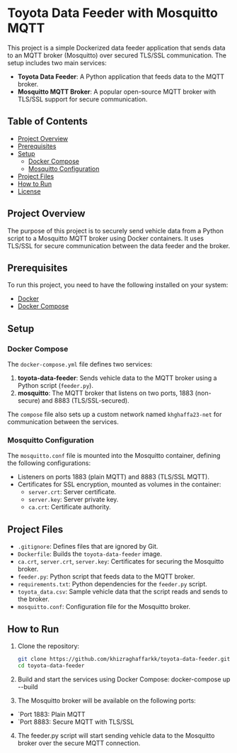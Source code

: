 # Toyota Data Feeder with Mosquitto MQTT

This project is a simple Dockerized data feeder application that sends data to an MQTT broker (Mosquitto) over secured TLS/SSL communication. The setup includes two main services:
- **Toyota Data Feeder**: A Python application that feeds data to the MQTT broker.
- **Mosquitto MQTT Broker**: A popular open-source MQTT broker with TLS/SSL support for secure communication.

## Table of Contents
- [Project Overview](#project-overview)
- [Prerequisites](#prerequisites)
- [Setup](#setup)
  - [Docker Compose](#docker-compose)
  - [Mosquitto Configuration](#mosquitto-configuration)
- [Project Files](#project-files)
- [How to Run](#how-to-run)
- [License](#license)

## Project Overview

The purpose of this project is to securely send vehicle data from a Python script to a Mosquitto MQTT broker using Docker containers. It uses TLS/SSL for secure communication between the data feeder and the broker.

## Prerequisites

To run this project, you need to have the following installed on your system:

- [Docker](https://www.docker.com/)
- [Docker Compose](https://docs.docker.com/compose/)

## Setup

### Docker Compose

The `docker-compose.yml` file defines two services:
1. **toyota-data-feeder**: Sends vehicle data to the MQTT broker using a Python script (`feeder.py`).
2. **mosquitto**: The MQTT broker that listens on two ports, 1883 (non-secure) and 8883 (TLS/SSL-secured).

The `compose` file also sets up a custom network named `khghaffa23-net` for communication between the services.

### Mosquitto Configuration

The `mosquitto.conf` file is mounted into the Mosquitto container, defining the following configurations:
- Listeners on ports 1883 (plain MQTT) and 8883 (TLS/SSL MQTT).
- Certificates for SSL encryption, mounted as volumes in the container:
  - `server.crt`: Server certificate.
  - `server.key`: Server private key.
  - `ca.crt`: Certificate authority.

## Project Files

- `.gitignore`: Defines files that are ignored by Git.
- `Dockerfile`: Builds the `toyota-data-feeder` image.
- `ca.crt`, `server.crt`, `server.key`: Certificates for securing the Mosquitto broker.
- `feeder.py`: Python script that feeds data to the MQTT broker.
- `requirements.txt`: Python dependencies for the `feeder.py` script.
- `toyota_data.csv`: Sample vehicle data that the script reads and sends to the broker.
- `mosquitto.conf`: Configuration file for the Mosquitto broker.

## How to Run

1. Clone the repository:
   ```bash
   git clone https://github.com/khizraghaffarkk/toyota-data-feeder.git
   cd toyota-data-feeder
2. Build and start the services using Docker Compose:
   docker-compose up --build

3. The Mosquitto broker will be available on the following ports:

- `Port 1883: Plain MQTT
- `Port 8883: Secure MQTT with TLS/SSL
4. The feeder.py script will start sending vehicle data to the Mosquitto broker over the secure MQTT connection.
